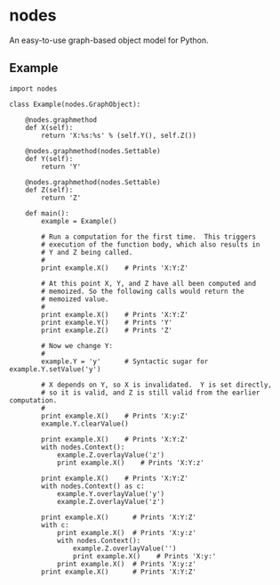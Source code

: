 nodes
=====

An easy-to-use graph-based object model for Python.

Example
-------

    import nodes

    class Example(nodes.GraphObject):

        @nodes.graphmethod
        def X(self):
            return 'X:%s:%s' % (self.Y(), self.Z())
      
        @nodes.graphmethod(nodes.Settable)
        def Y(self):
            return 'Y'
             
        @nodes.graphmethod(nodes.Settable)
        def Z(self):
            return 'Z'
     
        def main():                     
            example = Example()
         
            # Run a computation for the first time.  This triggers
            # execution of the function body, which also results in
            # Y and Z being called.
            #
            print example.X()    # Prints 'X:Y:Z'
            
            # At this point X, Y, and Z have all been computed and 
            # memoized. So the following calls would return the 
            # memoized value.
            #
            print example.X()    # Prints 'X:Y:Z'
            print example.Y()    # Prints 'Y' 
            print example.Z()    # Prints 'Z' 
            
            # Now we change Y:
            #
            example.Y = 'y'      # Syntactic sugar for example.Y.setValue('y')   
            
            # X depends on Y, so X is invalidated.  Y is set directly, 
            # so it is valid, and Z is still valid from the earlier computation.
            #
            print example.X()    # Prints 'X:y:Z'
            example.Y.clearValue()
            
            print example.X()    # Prints 'X:Y:Z'
            with nodes.Context():
                example.Z.overlayValue('z')
                print example.X()    # Prints 'X:Y:z'
            
            print example.X()    # Prints 'X:Y:Z'    
            with nodes.Context() as c:
                example.Y.overlayValue('y')
                example.Z.overlayValue('z')
            
            print example.X()      # Prints 'X:Y:Z'
            with c:
                print example.X()  # Prints 'X:y:z'
                with nodes.Context():
                    example.Z.overlayValue('')
                    print example.X()    # Prints 'X:y:'
                print example.X()  # Prints 'X:y:z'
            print example.X()      # Prints 'X:Y:Z'
            
        
            
